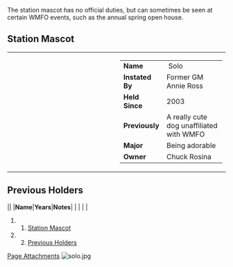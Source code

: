 The station mascot has no official duties, but can sometimes be seen at certain WMFO events, such as the annual spring open house.

Station Mascot
--------------

<table>
<col width="50%" />
<col width="50%" />
<tbody>
<tr class="odd">
<td align="left"><a href="https://wiki.wmfo.org/@api/deki/files/636/=solo.jpg" title="solo.jpg"><embed src="https://wiki.wmfo.org/@api/deki/files/636/=solo.jpg?size=webview" /></a></td>
<td align="left"><table>
<tbody>
<tr class="odd">
<td align="left"><strong>Name</strong></td>
<td align="left"> Solo</td>
</tr>
<tr class="even">
<td align="left"><strong>Instated By</strong></td>
<td align="left">Former GM Annie Ross</td>
</tr>
<tr class="odd">
<td align="left"><strong>Held Since</strong></td>
<td align="left">2003</td>
</tr>
<tr class="even">
<td align="left"><strong>Previously</strong></td>
<td align="left">A really cute dog unaffiliated with WMFO</td>
</tr>
<tr class="odd">
<td align="left"><strong>Major</strong></td>
<td align="left">Being adorable</td>
</tr>
<tr class="even">
<td align="left"><strong>Owner</strong></td>
<td align="left">Chuck Rosina</td>
</tr>
</tbody>
</table></td>
</tr>
</tbody>
</table>

Previous Holders
----------------

||
|**Name**|**Years**|**Notes**|
| | | |

1.  1. [Station Mascot](#Station_Mascot)
2.  2. [Previous Holders](#Previous_Holders)

[Page Attachments](https://wiki-files.wmfo.org/About_WMFO/Executive_Board/Station_Mascot)
![solo.jpg](https://wiki-files.wmfo.org/About_WMFO/Executive_Board/Station_Mascot/solo.jpg)
